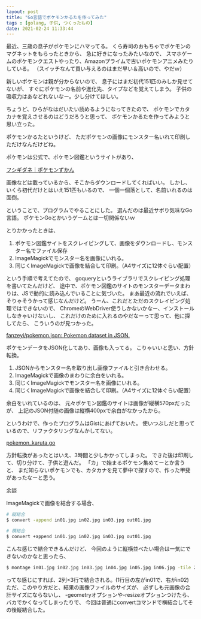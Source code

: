 ```yaml
---
layout: post
title: "Go言語でポケモンかるたを作ってみた"
tags : [golang, 子供, つくったもの]
date: 2021-02-24 11:33:44
---
```



最近、三歳の息子がポケモンにハマってる。
くら寿司のおもちゃでポケモンのマグネットをもらったときから、
急に好きになったみたいなので、
スマホゲームのポケモンクエストやったり、Amazonプライムで古いポケモンアニメみたりしている。
（スイッチなんて買い与えるのはまだ早い＆高いので、やだｗ）

新しいポケモンは親が分からないので、
息子にはまだ初代151匹のみしか見せてないが、
すぐにポケモンの名前や進化先、タイプなどを覚えてしまう。
子供の吸収力はあなどれないなー。少し分けてほしい。

ちょうど、ひらがなはだいたい読めるようになってきたので、
ポケモンでカタカナを覚えさせるのはどうだろうと思って、
ポケモンかるたを作ってみようと思い立った。

ポケモンかるたというけど、
ただポケモンの画像にモンスター名いれて印刷しただけなんだけどね。


ポケモンは公式で、ポケモン図鑑というサイトがあり、

[フシギダネ｜ポケモンずかん](https://zukan.pokemon.co.jp/detail/001)

画像などは載っているから、そこからダウンロードしてくればいい。
しかし、いくら初代だけとはいえ151匹もいるので、
一個一個落として、名前いれるのは面倒。

ということで、プログラムでやることにした。
選んだのは最近サボり気味なGo言語。
ポケモンGoとかいうゲームとは一切関係ないｗ




とりかかったときは、
1. ポケモン図鑑サイトをスクレイピングして、画像をダウンロードし、モンスター名でファイル保存
2. ImageMagickでモンスター名を画像にいれる。
3. 同じくImageMagickで画像を結合して印刷。（A4サイズに12体ぐらい配置）

という手順で考えてたので、
goqueryというライブラリでスクレイピング処理を書いてたんだけど、
途中で、ポケモン図鑑のサイトのモンスターデータまわりは、JSで動的に読み込んでいることに気づいた。
まあ最近の流れでいえば、そりゃそうかって感じなんだけど。
うーん、これだとただのスクレイピング処理ではできないので、
ChromeのWebDriver使うしかないかなー、インストールしなきゃいけないし、
これだけのために入れるのやだなーって思って、他に探してたら、
こういうのが見つかった。

[fanzeyi/pokemon.json: Pokemon dataset in JSON.](https://github.com/fanzeyi/pokemon.json)

ポケモンデータをJSON化してあり、画像も入ってる。
こりゃいいと思い、方針転換。

1. JSONからモンスター名を取り出し画像ファイルと引き合わせる。
2. ImageMagickで画像のまわりに余白をいれる。
3. 同じくImageMagickでモンスター名を画像にいれる。
4. 同じくImageMagickで画像を結合して印刷。（A4サイズに12体ぐらい配置）

余白をいれているのは、
元々ポケモン図鑑のサイトほ画像が縦横570pxだったが、
上記のJSON付随の画像は縦横400pxで余白がなかったから。

というわけで、作ったプログラムはGistにあげておいた。
使いつぶしだと思っているので、リファクタリングなんかしてない。

[pokemon_karuta.go](https://gist.github.com/ryotakato/fbad4c58df715eff56cf5ffadd8d250e)



方針転換があったとはいえ、3時間と少しかかってしまった。
できた後は印刷して、切り分けて、子供と遊んだ。
「カ」で始まるポケモン集めてーとか言うと、
まだ知らないポケモンでも、カタカナを見て夢中で探すので、作った甲斐があったなーと思う。






余談


ImageMagickで画像を結合する場合、

```bash
# 縦結合
$ convert -append in01.jpg in02.jpg in03.jpg out01.jpg

# 横結合
$ convert +append in01.jpg in02.jpg in03.jpg out01.jpg

```

こんな感じで結合できるんだけど、
今回のように縦横並べたい場合は一気にできないのかなと思ったら、

```bash
$ montage in01.jpg in02.jpg in03.jpg in04.jpg in05.jpg in06.jpg -tile 2x3 out01.jpg
```

ってな感じにすれば、2列×3行で結合される。(1行目の左がin01で、右がin02)
ただ、このやり方だと、結果の画像ファイルのサイズが、
必ずしも元画像の合計サイズにならないし、
-geometryオプションや-resizeオプションつけたら、
バカでかくなってしまったりで、
今回は普通にconvertコマンドで横結合してその後縦結合した。










